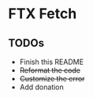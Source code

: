 # FTX Fetch

## TODOs

- Finish this README
- ~~Reformat the code~~
- ~~Customize the error~~
- Add donation
